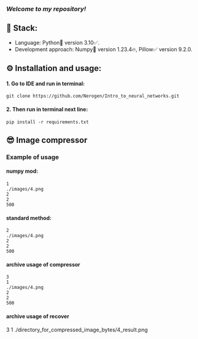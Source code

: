 ### _Welcome to my repository!_
## 🎸 Stack:
- Language: Python🐍 version 3.10✅.
- Development approach: Numpy🔨 version 1.23.4🔥, Pillow✅ version 9.2.0.
## ⚙ Installation and usage:
#### 1. Go to IDE and run in terminal:
    git clone https://github.com/Nerogen/Intro_to_neural_networks.git
#### 2. Then run in terminal next line:
    pip install -r requirements.txt
## 😎 Image compressor
### Example of usage 
#### numpy mod:
    1
    ./images/4.png
    2
    2
    500
#### standard method:
    2
    ./images/4.png
    2
    2
    500
#### archive usage of compressor
    3
    1
    ./images/4.png
    2
    2
    500
#### archive usage of recover
3
    1
    ./directory_for_compressed_image_bytes/4_result.png
